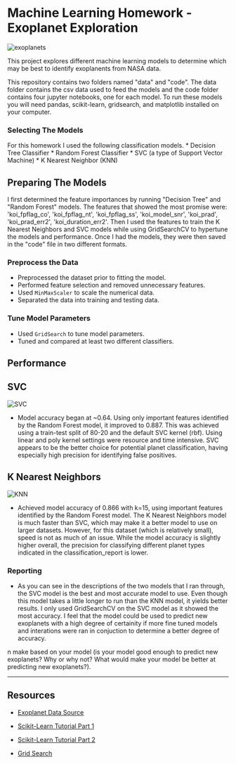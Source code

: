 # Machine Learning Homework - Exoplanet Exploration

![exoplanets](https://user-images.githubusercontent.com/66078772/104264710-c2aaf500-5451-11eb-8f81-6648017d4821.jpg)


This project explores different machine learning models to determine which may be best to identify exoplanents from NASA data.

This repository contains two folders named "data" and "code".  The data folder contains the csv data used to feed the models and the code folder contains four jupyter notebooks, one for each model.  To run these models you will need pandas, scikit-learn, gridsearch, and matplotlib installed on your computer. 

### Selecting The Models

For this homework I used the following classification models. 
    *   Decision Tree Classifier
    *   Random Forest Classifier
    *   SVC (a type of Support Vector Machine) 
    *   K Nearest Neighbor (KNN)

## Preparing The Models

I first determined the feature importances by running "Decision Tree" and "Random Forest" models.  The features that showed the most promise were: 'koi_fpflag_co', 'koi_fpflag_nt', 'koi_fpflag_ss', 'koi_model_snr', 'koi_prad', 'koi_prad_err2', 'koi_duration_err2'.  Then I used the features to train the K Nearest Neighbors and SVC models while using GridSearchCV to hypertune the models and performance. Once I had the models, they were then saved in the "code" file in two different formats. 

### Preprocess the Data

* Preprocessed the dataset prior to fitting the model.
* Performed feature selection and removed unnecessary features.
* Used `MinMaxScaler` to scale the numerical data.
* Separated the data into training and testing data.

### Tune Model Parameters

* Used `GridSearch` to tune model parameters.
* Tuned and compared at least two different classifiers.

## Performance

## SVC

![SVC](https://user-images.githubusercontent.com/66078772/104264720-c76fa900-5451-11eb-8aa6-9c7d8df36758.PNG)

*  Model accuracy began at ~0.64. Using only important features identified by the Random Forest model, it improved to 0.887. This was achieved using a train-test split of 80-20 and the default SVC kernel (rbf). Using linear and poly kernel settings were resource and time intensive.
SVC appears to be the better choice for potential planet classification, having especially high precision for identifying false positives.

## K Nearest Neighbors

![KNN](https://user-images.githubusercontent.com/66078772/104264732-ca6a9980-5451-11eb-872e-ab64c17f9fea.PNG)
*  Achieved model accuracy of 0.866 with k=15, using important features identified by the Random Forest model.  The K Nearest Neighbors model is much faster than SVC, which may make it a better model to use on larger datasets. However, for this dataset (which is relatively small), speed is not as much of an issue.  While the model accuracy is slightly higher overall, the precision for classifying different planet types indicated in the classification_report is lower.


### Reporting

* As you can see in the descriptions of the two models that I ran through, the SVC model is the best and most accurate model to use.  Even though this model takes a little longer to run than the KNN model, it yields better results.  I only used GridSearchCV on the SVC model as it showed the most accuracy.  I feel that the model could be used to predict new exoplanets with a high degree of certainity if more fine tuned models and interations were ran in conjuction to determine a better degree of accuracy. 

n make based on your model (is your model good enough to predict new exoplanets? Why or why not? What would make your model be better at predicting new exoplanets?).

- - -

## Resources

* [Exoplanet Data Source](https://www.kaggle.com/nasa/kepler-exoplanet-search-results)

* [Scikit-Learn Tutorial Part 1](https://www.youtube.com/watch?v=4PXAztQtoTg)

* [Scikit-Learn Tutorial Part 2](https://www.youtube.com/watch?v=gK43gtGh49o&t=5858s)

* [Grid Search](https://scikit-learn.org/stable/modules/grid_search.html)

